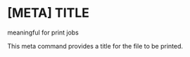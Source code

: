 # [META] TITLE

meaningful for print jobs

This meta command provides a title for the file to be printed.


